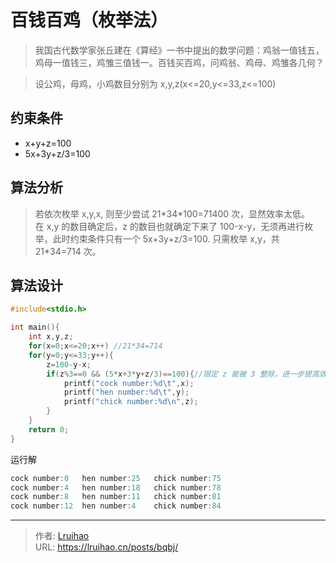 # 百钱百鸡（枚举法）


> 我国古代数学家张丘建在《算经》一书中提出的数学问题：鸡翁一值钱五，鸡母一值钱三，鸡雏三值钱一。百钱买百鸡，问鸡翁、鸡母、鸡雏各几何？

<!--more-->

> 设公鸡，母鸡，小鸡数目分别为 x,y,z(x<=20,y<=33,z<=100)

## 约束条件

- x+y+z=100
- 5x+3y+z/3=100

## 算法分析

> 若依次枚举 x,y,x, 则至少尝试 21\*34\*100=71400 次，显然效率太低。  
> 在 x,y 的数目确定后，z 的数目也就确定下来了 100-x-y，无须再进行枚举，此时约束条件只有一个 5x+3y+z/3=100. 只需枚举 x,y，共 21\*34=714 次。

## 算法设计

```cpp
#include<stdio.h>

int main(){
    int x,y,z;
    for(x=0;x<=20;x++) //21*34=714
    for(y=0;y<=33;y++){
        z=100-y-x;
        if(z%3==0 && (5*x+3*y+z/3)==100){//限定 z 能被 3 整除，进一步提高效率
            printf("cock number:%d\t",x);
            printf("hen number:%d\t",y);
            printf("chick number:%d\n",z);
        }
    }
	return 0;
}
```

运行解

```cpp 运行解
cock number:0   hen number:25   chick number:75
cock number:4   hen number:18   chick number:78
cock number:8   hen number:11   chick number:81
cock number:12  hen number:4    chick number:84
```


---

> 作者: [Lruihao](https://github.com/Lruihao)  
> URL: https://lruihao.cn/posts/bqbj/  

